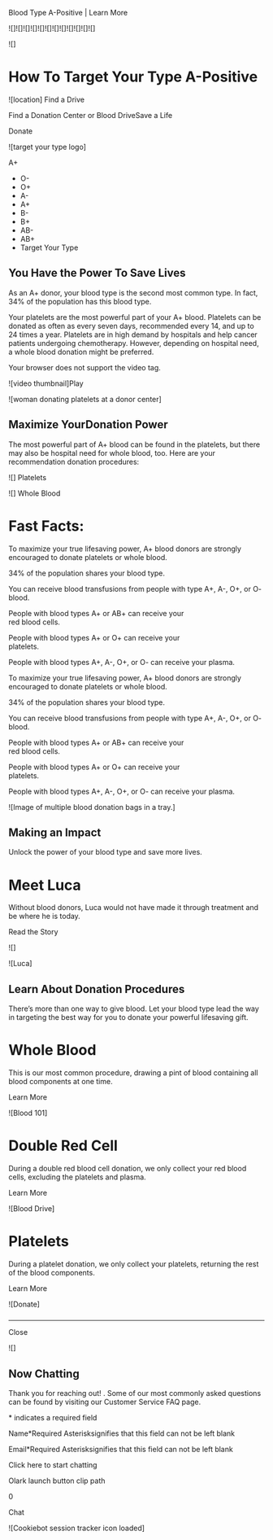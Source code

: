 Blood Type A-Positive | Learn More 

![]![]![]![]![]![]![]![]![]![]![]![]

![]

# How To Target Your Type A-Positive

 ![location]  Find a Drive

Find a Donation Center or Blood DriveSave a Life

Donate

![target your type logo]

A+

*   O-
*   O+
*   A-
*   A+
*   B-
*   B+
*   AB-
*   AB+
*   Target Your Type

## You Have the Power To Save Lives

As an A+ donor, your blood type is the second most common type. In fact, 34% of the population has this blood type.  
  
Your platelets are the most powerful part of your A+ blood. Platelets can be donated as often as every seven days, recommended every 14, and up to 24 times a year. Platelets are in high demand by hospitals and help cancer patients undergoing chemotherapy. However, depending on hospital need, a whole blood donation might be preferred.

  Your browser does not support the video tag.

![video thumbnail]Play

![woman donating platelets at a donor center]

## Maximize YourDonation Power

The most powerful part of A+ blood can be found in the platelets, but there may also be hospital need for whole blood, too. Here are your recommendation donation procedures:

 ![] Platelets 

 ![] Whole Blood 

# Fast Facts:

 

To maximize your true lifesaving power, A+ blood donors are strongly encouraged to donate platelets or whole blood.

 

34% of the population shares your blood type.

 

You can receive blood transfusions from people with type A+, A-, O+, or O- blood.

 

People with blood types A+ or AB+ can receive your  
red blood cells.

 

People with blood types A+ or O+ can receive your  
platelets.

 

People with blood types A+, A-, O+, or O- can receive your plasma.

 

To maximize your true lifesaving power, A+ blood donors are strongly encouraged to donate platelets or whole blood.

34% of the population shares your blood type.

You can receive blood transfusions from people with type A+, A-, O+, or O- blood.

People with blood types A+ or AB+ can receive your  
red blood cells.

People with blood types A+ or O+ can receive your  
platelets.

People with blood types A+, A-, O+, or O- can receive your plasma.

![Image of multiple blood donation bags in a tray.]

## Making an Impact

Unlock the power of your blood type and save more lives.

# Meet Luca

Without blood donors, Luca would not have made it through treatment and be where he is today. 

Read the Story

 ![]

![Luca]

## Learn About Donation Procedures

There’s more than one way to give blood. Let your blood type lead the way in targeting the best way for you to donate your powerful lifesaving gift.

# Whole Blood

This is our most common procedure, drawing a pint of blood containing all blood components at one time.

Learn More

![Blood 101]

# Double Red Cell

During a double red blood cell donation, we only collect your red blood cells, excluding the platelets and plasma.

Learn More

![Blood Drive]

# Platelets

During a platelet donation, we only collect your platelets, returning the rest of the blood components.

Learn More

![Donate]

##### 

* * *

 Close 

![]

## Now Chatting

Thank you for reaching out! . Some of our most commonly asked questions can be found by visiting our Customer Service FAQ page.

\* indicates a required field

Name\*Required Asterisksignifies that this field can not be left blank

Email\*Required Asterisksignifies that this field can not be left blank

Click here to start chatting

Olark launch button clip path

0

Chat

![Cookiebot session tracker icon loaded]
